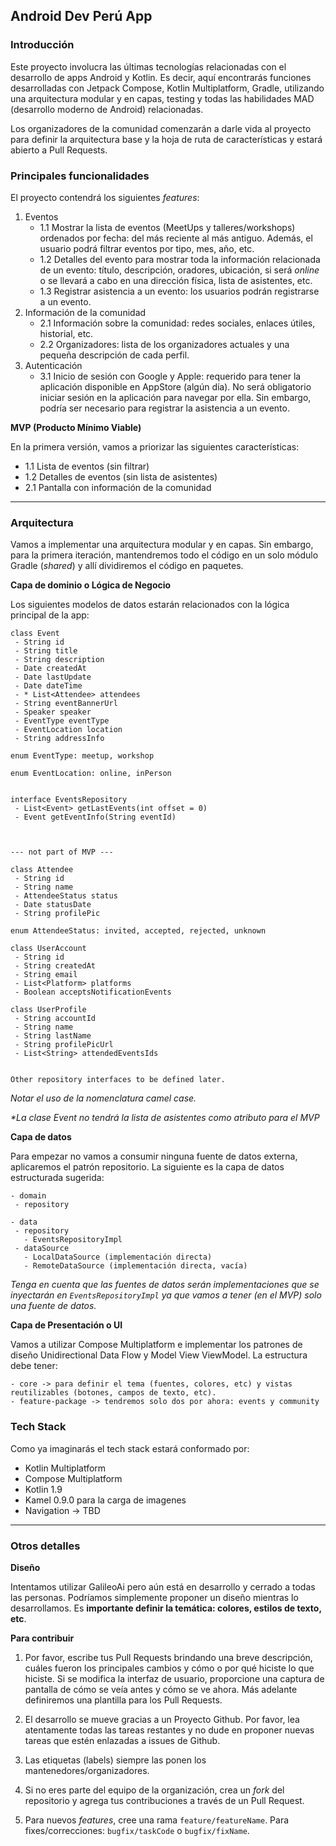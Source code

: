 ## Android Dev Perú App

### Introducción
Este proyecto involucra las últimas tecnologías relacionadas con el desarrollo de apps Android y Kotlin. Es decir, aquí encontrarás funciones desarrolladas con Jetpack Compose, Kotlin Multiplatform, Gradle, utilizando una arquitectura modular y en capas, testing y todas las habilidades MAD (desarrollo moderno de Android) relacionadas.

Los organizadores de la comunidad comenzarán a darle vida al proyecto para definir la arquitectura base y la hoja de ruta de características y estará abierto a Pull Requests.

### Principales funcionalidades
El proyecto contendrá los siguientes _features_:
1. Eventos
   - 1.1 Mostrar la lista de eventos (MeetUps y talleres/workshops) ordenados por fecha: del más reciente al más antiguo. Además, el usuario podrá filtrar eventos por tipo, mes, año, etc.
   - 1.2 Detalles del evento para mostrar toda la información relacionada de un evento: título, descripción, oradores, ubicación, si será _online_ o se llevará a cabo en una dirección física, lista de asistentes, etc.
   - 1.3 Registrar asistencia a un evento: los usuarios podrán registrarse a un evento.
2. Información de la comunidad
   - 2.1 Información sobre la comunidad: redes sociales, enlaces útiles, historial, etc.
   - 2.2 Organizadores: lista de los organizadores actuales y una pequeña descripción de cada perfil.
3. Autenticación
   - 3.1 Inicio de sesión con Google y Apple: requerido para tener la aplicación disponible en AppStore (algún día). No será obligatorio iniciar sesión en la aplicación para navegar por ella. Sin embargo, podría ser necesario para registrar la asistencia a un evento.

**MVP (Producto Mínimo Viable)**

En la primera versión, vamos a priorizar las siguientes características:

- 1.1 Lista de eventos (sin filtrar)
- 1.2 Detalles de eventos (sin lista de asistentes)
- 2.1 Pantalla con información de la comunidad


---


### Arquitectura
Vamos a implementar una arquitectura modular y en capas. Sin embargo, para la primera iteración, mantendremos todo el código en un solo módulo Gradle (_shared_) y allí dividiremos el código en paquetes.

**Capa de dominio o Lógica de Negocio**

Los siguientes modelos de datos estarán relacionados con la lógica principal de la app:
```
class Event
 - String id
 - String title
 - String description
 - Date createdAt
 - Date lastUpdate
 - Date dateTime
 - * List<Attendee> attendees
 - String eventBannerUrl
 - Speaker speaker
 - EventType eventType
 - EventLocation location
 - String addressInfo

enum EventType: meetup, workshop

enum EventLocation: online, inPerson


interface EventsRepository
 - List<Event> getLastEvents(int offset = 0)
 - Event getEventInfo(String eventId)



--- not part of MVP ---

class Attendee
 - String id
 - String name
 - AttendeeStatus status
 - Date statusDate
 - String profilePic

enum AttendeeStatus: invited, accepted, rejected, unknown

class UserAccount
 - String id
 - String createdAt
 - String email
 - List<Platform> platforms
 - Boolean acceptsNotificationEvents

class UserProfile
 - String accountId
 - String name
 - String lastName
 - String profilePicUrl
 - List<String> attendedEventsIds


Other repository interfaces to be defined later.

```

_Notar el uso de la nomenclatura camel case._

_*La clase Event no tendrá la lista de asistentes como atributo para el MVP_



**Capa de datos**

Para empezar no vamos a consumir ninguna fuente de datos externa, aplicaremos el patrón repositorio. La siguiente es la capa de datos estructurada sugerida:
```
- domain
 - repository

- data
 - repository
   - EventsRepositoryImpl
 - dataSource
   - LocalDataSource (implementación directa)
   - RemoteDataSource (implementación directa, vacía)
```
_Tenga en cuenta que las fuentes de datos serán implementaciones que se inyectarán en `EventsRepositoryImpl` ya que vamos a tener (en el MVP) solo una fuente de datos._



**Capa de Presentación o UI**

Vamos a utilizar Compose Multiplatform e implementar los patrones de diseño Unidirectional Data Flow y Model View ViewModel.
La estructura debe tener:
```
- core -> para definir el tema (fuentes, colores, etc) y vistas reutilizables (botones, campos de texto, etc).
- feature-package -> tendremos solo dos por ahora: events y community
```

### Tech Stack
Como ya imaginarás el tech stack estará conformado por:
- Kotlin Multiplatform
- Compose Multiplatform
- Kotlin 1.9
- Kamel 0.9.0 para la carga de imagenes
- Navigation -> TBD


---

### Otros detalles

**Diseño**

Intentamos utilizar GalileoAi pero aún está en desarrollo y cerrado a todas las personas. Podríamos simplemente proponer un diseño mientras lo desarrollamos. Es **importante definir la temática: colores, estilos de texto, etc**.


**Para contribuir**

1. Por favor, escribe tus Pull Requests brindando una breve descripción, cuáles fueron los principales cambios y cómo o por qué hiciste lo que hiciste. Si se modifica la interfaz de usuario, proporcione una captura de pantalla de cómo se veía antes y cómo se ve ahora. Más adelante definiremos una plantilla para los Pull Requests.

2. El desarrollo se mueve gracias a un Proyecto Github. Por favor, lea atentamente todas las tareas restantes y no dude en proponer nuevas tareas que estén enlazadas a issues de Github.

3. Las etiquetas (labels) siempre las ponen los mantenedores/organizadores.

4. Si no eres parte del equipo de la organización, crea un _fork_ del repositorio y agrega tus contribuciones a través de un Pull Request.

4. Para nuevos _features_, cree una rama `feature/featureName`. Para fixes/correcciones: `bugfix/taskCode` o `bugfix/fixName`.


 



